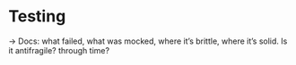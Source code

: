 # Testing 

→ Docs: 
what failed, what was mocked, where it’s brittle, where it’s solid.
Is it antifragile?  through time? 